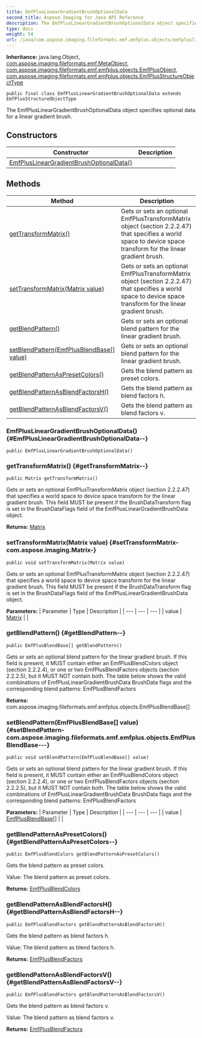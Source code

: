 ```yaml
---
title: EmfPlusLinearGradientBrushOptionalData
second_title: Aspose.Imaging for Java API Reference
description: The EmfPlusLinearGradientBrushOptionalData object specifies optional data for a linear gradient brush.
type: docs
weight: 54
url: /java/com.aspose.imaging.fileformats.emf.emfplus.objects/emfpluslineargradientbrushoptionaldata/
---
```

**Inheritance:**
java.lang.Object, [com.aspose.imaging.fileformats.emf.MetaObject](../../com.aspose.imaging.fileformats.emf/metaobject), [com.aspose.imaging.fileformats.emf.emfplus.objects.EmfPlusObject](../../com.aspose.imaging.fileformats.emf.emfplus.objects/emfplusobject), [com.aspose.imaging.fileformats.emf.emfplus.objects.EmfPlusStructureObjectType](../../com.aspose.imaging.fileformats.emf.emfplus.objects/emfplusstructureobjecttype)
```
public final class EmfPlusLinearGradientBrushOptionalData extends EmfPlusStructureObjectType
```

The EmfPlusLinearGradientBrushOptionalData object specifies optional data for a linear gradient brush.
## Constructors

| Constructor | Description |
| --- | --- |
| [EmfPlusLinearGradientBrushOptionalData()](#EmfPlusLinearGradientBrushOptionalData--) |  |
## Methods

| Method | Description |
| --- | --- |
| [getTransformMatrix()](#getTransformMatrix--) | Gets or sets an optional EmfPlusTransformMatrix object (section 2.2.2.47) that specifies a world space to device space transform for the linear gradient brush. |
| [setTransformMatrix(Matrix value)](#setTransformMatrix-com.aspose.imaging.Matrix-) | Gets or sets an optional EmfPlusTransformMatrix object (section 2.2.2.47) that specifies a world space to device space transform for the linear gradient brush. |
| [getBlendPattern()](#getBlendPattern--) | Gets or sets an optional blend pattern for the linear gradient brush. |
| [setBlendPattern(EmfPlusBlendBase[] value)](#setBlendPattern-com.aspose.imaging.fileformats.emf.emfplus.objects.EmfPlusBlendBase---) | Gets or sets an optional blend pattern for the linear gradient brush. |
| [getBlendPatternAsPresetColors()](#getBlendPatternAsPresetColors--) | Gets the blend pattern as preset colors. |
| [getBlendPatternAsBlendFactorsH()](#getBlendPatternAsBlendFactorsH--) | Gets the blend pattern as blend factors h. |
| [getBlendPatternAsBlendFactorsV()](#getBlendPatternAsBlendFactorsV--) | Gets the blend pattern as blend factors v. |
### EmfPlusLinearGradientBrushOptionalData() {#EmfPlusLinearGradientBrushOptionalData--}
```
public EmfPlusLinearGradientBrushOptionalData()
```


### getTransformMatrix() {#getTransformMatrix--}
```
public Matrix getTransformMatrix()
```


Gets or sets an optional EmfPlusTransformMatrix object (section 2.2.2.47) that specifies a world space to device space transform for the linear gradient brush. This field MUST be present if the BrushDataTransform flag is set in the BrushDataFlags field of the EmfPlusLinearGradientBrushData object.

**Returns:**
[Matrix](../../com.aspose.imaging/matrix)
### setTransformMatrix(Matrix value) {#setTransformMatrix-com.aspose.imaging.Matrix-}
```
public void setTransformMatrix(Matrix value)
```


Gets or sets an optional EmfPlusTransformMatrix object (section 2.2.2.47) that specifies a world space to device space transform for the linear gradient brush. This field MUST be present if the BrushDataTransform flag is set in the BrushDataFlags field of the EmfPlusLinearGradientBrushData object.

**Parameters:**
| Parameter | Type | Description |
| --- | --- | --- |
| value | [Matrix](../../com.aspose.imaging/matrix) |  |

### getBlendPattern() {#getBlendPattern--}
```
public EmfPlusBlendBase[] getBlendPattern()
```


Gets or sets an optional blend pattern for the linear gradient brush. If this field is present, it MUST contain either an EmfPlusBlendColors object (section 2.2.2.4), or one or two EmfPlusBlendFactors objects (section 2.2.2.5), but it MUST NOT contain both. The table below shows the valid combinations of EmfPlusLinearGradientBrushData BrushData flags and the corresponding blend patterns: EmfPlusBlendFactors

**Returns:**
com.aspose.imaging.fileformats.emf.emfplus.objects.EmfPlusBlendBase[]
### setBlendPattern(EmfPlusBlendBase[] value) {#setBlendPattern-com.aspose.imaging.fileformats.emf.emfplus.objects.EmfPlusBlendBase---}
```
public void setBlendPattern(EmfPlusBlendBase[] value)
```


Gets or sets an optional blend pattern for the linear gradient brush. If this field is present, it MUST contain either an EmfPlusBlendColors object (section 2.2.2.4), or one or two EmfPlusBlendFactors objects (section 2.2.2.5), but it MUST NOT contain both. The table below shows the valid combinations of EmfPlusLinearGradientBrushData BrushData flags and the corresponding blend patterns: EmfPlusBlendFactors

**Parameters:**
| Parameter | Type | Description |
| --- | --- | --- |
| value | [EmfPlusBlendBase\[\]](../../com.aspose.imaging.fileformats.emf.emfplus.objects/emfplusblendbase) |  |

### getBlendPatternAsPresetColors() {#getBlendPatternAsPresetColors--}
```
public EmfPlusBlendColors getBlendPatternAsPresetColors()
```


Gets the blend pattern as preset colors.

Value: The blend pattern as preset colors.

**Returns:**
[EmfPlusBlendColors](../../com.aspose.imaging.fileformats.emf.emfplus.objects/emfplusblendcolors)
### getBlendPatternAsBlendFactorsH() {#getBlendPatternAsBlendFactorsH--}
```
public EmfPlusBlendFactors getBlendPatternAsBlendFactorsH()
```


Gets the blend pattern as blend factors h.

Value: The blend pattern as blend factors h.

**Returns:**
[EmfPlusBlendFactors](../../com.aspose.imaging.fileformats.emf.emfplus.objects/emfplusblendfactors)
### getBlendPatternAsBlendFactorsV() {#getBlendPatternAsBlendFactorsV--}
```
public EmfPlusBlendFactors getBlendPatternAsBlendFactorsV()
```


Gets the blend pattern as blend factors v.

Value: The blend pattern as blend factors v.

**Returns:**
[EmfPlusBlendFactors](../../com.aspose.imaging.fileformats.emf.emfplus.objects/emfplusblendfactors)
